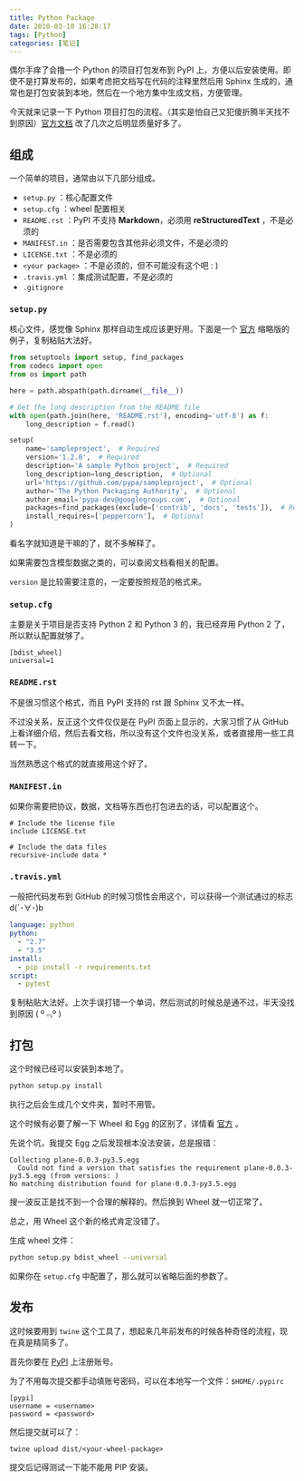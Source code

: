 ```yaml
---
title: Python Package
date: 2018-03-10 16:28:17
tags: [Python]
categories: [笔记]
---
```


偶尔手痒了会撸一个 Python 的项目打包发布到 PyPI 上，方便以后安装使用。即使不是打算发布的，如果考虑把文档写在代码的注释里然后用 Sphinx 生成的，通常也是打包安装到本地，然后在一个地方集中生成文档，方便管理。

<!-- more -->

今天就来记录一下 Python 项目打包的流程。（其实是怕自己又犯傻折腾半天找不到原因）[官方文档](https://packaging.python.org/tutorials/distributing-packages/) 改了几次之后明显质量好多了。

## 组成

一个简单的项目，通常由以下几部分组成。

- `setup.py` ：核心配置文件
- `setup.cfg` ：wheel 配置相关
- `README.rst` ：PyPI 不支持 **Markdown**，必须用 **reStructuredText** ，不是必须的
- `MANIFEST.in` ：是否需要包含其他非必须文件，不是必须的
- `LICENSE.txt` ：不是必须的
- `<your package>` ：不是必须的，但不可能没有这个吧 : )
- `.travis.yml` ：集成测试配置，不是必须的
- `.gitignore`

### `setup.py`

核心文件，感觉像 Sphinx 那样自动生成应该更好用。下面是一个 [官方](https://github.com/pypa/sampleproject/blob/master/setup.py) 缩略版的例子，复制粘贴大法好。

```python
from setuptools import setup, find_packages
from codecs import open
from os import path

here = path.abspath(path.dirname(__file__))

# Get the long description from the README file
with open(path.join(here, 'README.rst'), encoding='utf-8') as f:
    long_description = f.read()

setup(
    name='sampleproject',  # Required
    version='1.2.0',  # Required
    description='A sample Python project',  # Required
    long_description=long_description,  # Optional
    url='https://github.com/pypa/sampleproject',  # Optional
    author='The Python Packaging Authority',  # Optional
    author_email='pypa-dev@googlegroups.com',  # Optional
    packages=find_packages(exclude=['contrib', 'docs', 'tests']),  # Required
    install_requires=['peppercorn'],  # Optional
)
```

看名字就知道是干嘛的了，就不多解释了。

如果需要包含模型数据之类的，可以查阅文档看相关的配置。

`version` 是比较需要注意的，一定要按照规范的格式来。

### `setup.cfg`

主要是关于项目是否支持 Python 2 和 Python 3 的，我已经弃用 Python 2 了，所以默认配置就够了。

```
[bdist_wheel]
universal=1
```

### `README.rst`

不是很习惯这个格式，而且 PyPI 支持的 rst 跟 Sphinx 又不太一样。

不过没关系，反正这个文件仅仅是在 PyPI 页面上显示的，大家习惯了从 GitHub 上看详细介绍，然后去看文档，所以没有这个文件也没关系，或者直接用一些工具转一下。

当然熟悉这个格式的就直接用这个好了。

### `MANIFEST.in` 

如果你需要把协议，数据，文档等东西也打包进去的话，可以配置这个。

```
# Include the license file
include LICENSE.txt

# Include the data files
recursive-include data *
```

### `.travis.yml` 

一般把代码发布到 GitHub 的时候习惯性会用这个，可以获得一个测试通过的标志 d(`･∀･)b

```yaml
language: python
python:
  - "2.7"
  - "3.5"
install:
  - pip install -r requirements.txt
script:
  - pytest
```

复制粘贴大法好。上次手误打错一个单词，然后测试的时候总是通不过，半天没找到原因 ( º﹃º )

## 打包

这个时候已经可以安装到本地了。

```sh
python setup.py install
```

执行之后会生成几个文件夹，暂时不用管。

这个时候有必要了解一下 Wheel 和 Egg 的区别了，详情看 [官方](https://packaging.python.org/discussions/wheel-vs-egg/) 。

先说个坑，我提交 Egg 之后发现根本没法安装，总是报错：

```
Collecting plane-0.0.3-py3.5.egg
  Could not find a version that satisfies the requirement plane-0.0.3-py3.5.egg (from versions: )
No matching distribution found for plane-0.0.3-py3.5.egg
```

搜一波反正是找不到一个合理的解释的。然后换到 Wheel 就一切正常了。

总之，用 Wheel 这个新的格式肯定没错了。

生成 wheel 文件：

```sh
python setup.py bdist_wheel --universal
```

如果你在 `setup.cfg` 中配置了，那么就可以省略后面的参数了。

## 发布

这时候要用到 `twine` 这个工具了，想起来几年前发布的时候各种奇怪的流程，现在真是精简多了。

首先你要在 [PyPI](https://pypi.org/account/register/) 上注册账号。

为了不用每次提交都手动填账号密码，可以在本地写一个文件：`$HOME/.pypirc`

```
[pypi]
username = <username>
password = <password>
```

然后提交就可以了：

```
twine upload dist/<your-wheel-package>
```

提交后记得测试一下能不能用 PIP 安装。